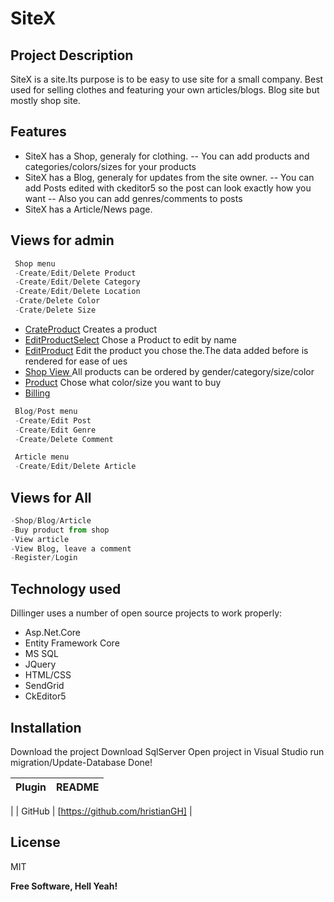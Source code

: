 # SiteX
## Project Description

 

 

SiteX is a site.Its purpose is to be easy to use site for a small company.
Best used for selling clothes and featuring your own articles/blogs.
Blog site but mostly shop site.

 
## Features
- SiteX has a Shop, generaly for clothing.
-- You can add products and categories/colors/sizes for your products
- SiteX has a Blog, generaly for updates from the site owner.
-- You can add Posts edited with ckeditor5 so the post can look exactly how you want
-- Also you can add genres/comments to posts
- SiteX has a Article/News page.
 
## Views for admin
```python
 Shop menu 
 -Create/Edit/Delete Product 
 -Create/Edit/Delete Category 
 -Create/Edit/Delete Location 
 -Crate/Delete Color
 -Crate/Delete Size
```
- [CrateProduct](https://github.com/hristianGH/SoftUni-CSharp/blob/main/SiteX/ReadMeImages/CreateProduct.png?raw=true)
Creates a product
- [EditProductSelect](https://github.com/hristianGH/SoftUni-CSharp/blob/main/SiteX/ReadMeImages/EdtProductSelect.png?raw=true)
Chose a Product to edit by name
- [EditProduct](https://github.com/hristianGH/SoftUni-CSharp/blob/main/SiteX/ReadMeImages/EditProduct.png?raw=true)
 Edit the product you chose the.The data added before is rendered for ease of ues
- [Shop View ](https://github.com/hristianGH/SoftUni-CSharp/blob/main/SiteX/ReadMeImages/ShopAll.png?raw=true)
All products can be ordered by gender/category/size/color
- [Product](https://github.com/hristianGH/SoftUni-CSharp/blob/main/SiteX/ReadMeImages/ProductByid.png?raw=true)
Chose what color/size you want to buy
- [Billing](https://github.com/hristianGH/SoftUni-CSharp/blob/main/SiteX/ReadMeImages/Billing.png?raw=true)

```python
 Blog/Post menu 
 -Create/Edit Post
 -Create/Edit Genre
 -Create/Delete Comment
```

```python
 Article menu 
 -Create/Edit/Delete Article 
```
## Views for All
```python
-Shop/Blog/Article 
-Buy product from shop
-View article 
-View Blog, leave a comment
-Register/Login
```
## Technology used
Dillinger uses a number of open source projects to work properly:

- Asp.Net.Core
- Entity Framework Core
- MS SQL
- JQuery
- HTML/CSS
- SendGrid
- CkEditor5
 
## Installation
Download the project
Download SqlServer
Open project in Visual Studio 
run migration/Update-Database
Done!

| Plugin | README |
| ------ | ------ |
|
| GitHub | [https://github.com/hristianGH] |
 



## License

MIT

**Free Software, Hell Yeah!**
